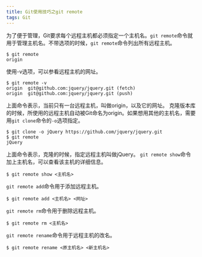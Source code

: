 ```yaml
---
title: Git使用技巧之git remote
tags: Git
--- 
```


为了便于管理，Git要求每个远程主机都必须指定一个主机名。`git remote`命令就用于管理主机名。不带选项的时候，`git remote`命令列出所有远程主机。
```
$ git remote
origin
```
使用-v选项，可以参看远程主机的网址。
```
$ git remote -v
origin  git@github.com:jquery/jquery.git (fetch)
origin  git@github.com:jquery/jquery.git (push)
```
上面命令表示，当前只有一台远程主机，叫做origin，以及它的网址。
克隆版本库的时候，所使用的远程主机自动被Git命名为origin。如果想用其他的主机名，需要用`git clone`命令的`-o`选项指定。
```
$ git clone -o jQuery https://github.com/jquery/jquery.git
$ git remote
jQuery
```
上面命令表示，克隆的时候，指定远程主机叫做jQuery。
`git remote show`命令加上主机名，可以查看该主机的详细信息。
```
$ git remote show <主机名>
```
`git remote add`命令用于添加远程主机。
```
$ git remote add <主机名> <网址>
```
`git remote rm`命令用于删除远程主机。
```
$ git remote rm <主机名>
```
`git remote rename`命令用于远程主机的改名。
```
$ git remote rename <原主机名> <新主机名>
```